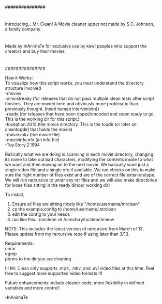 ###############
#
  Introducing....Mr. Clean! A Movie cleaner upper not made by S.C. Johnson, a family company.
#
  Made by InAnimaTe for exclusive use by kewl peoples who support the creators and buy their movies.
#
###############

How it Works:  
   To visualize how this script works, you must understand the directory structure involved  
	   -movies  
	       -almostready (for releases that do not pass multiple clean tests after script finishes. They are moved here and obviously more problmatic than previously thought. (need human intervention))  
	       -ready (for releases that have been ripped/encoded and seem ready to go. This is the working dir for this script.)  
	           -Inception.2010  (the movie directory. This is the topdir (or later on cleantopdir) that holds the movie)  
	               -movie.mkv (the movie file)  
	               -movieinfo.nfo (an info file)  
	           -Toy.Story.2.1994  
  
   Basically what we are doing is scanning in each movie directory, changing its name to take out bad characters, modifying the contents inside to what we want
   and then moving on to the next movie. We basically want just a single video file and a single nfo if available. We run checks on this to make sure the right number of files
   exist and are of the correct file extenion/type. We will run rarcursive to unrar any rar files and we will also make directories for loose files sitting in the ready dir(our working dir)




To install,  
1. Ensure all files are sitting nicely like "/home/username/mrclean"  
2. cp the example.config to /home/username/.mrclean  
3. edit the config to your needs  
4. run like this: ./mrclean.sh /directory/to/clean/meow  

NOTE: This includes the latest version of rarcursive from March of 13. Please update from my rarcursive repo if using later than 3/13.  

Requirements:  
unrar  
egrep  
perms to the dir you are cleaning


!!! Mr. Clean only supports .mp4, .mkv, and .avi video files at this time. Feel free to suggest more supported video formats !!!

Future enhancements include cleaner code, more flexibility in defined variables and more control!

-InAnimaTe


